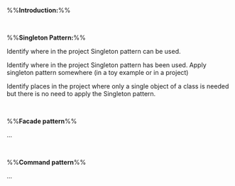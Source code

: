%%**Introduction:**%%

<panel type="danger" header=":trophy: Can explain design patterns :star:" expandable>
  <include src="../../book/designPatterns/introduction/what/full.md" />
<!-- TODO: add evidence -->
</panel>

<panel type="danger" header=":trophy: Can explain design patterns format :star:" expandable>
  <include src="../../book/designPatterns/introduction/format/full.md" />
<!-- TODO: add evidence -->
</panel>


<br>

%%**Singleton Pattern:**%%

<panel type="danger" header=":trophy: Can explain the Singleton design pattern :star:" expandable>
  <include src="../../book/designPatterns/singleton/what/full.md" />
  <panel header=":dart: Evidence" expanded>

Identify where in the project Singleton pattern can be used.

  </panel>
</panel>

<panel type="warning" header=":trophy: Can apply the Singleton design pattern :star::star:" expandable>
  <include src="../../book/designPatterns/singleton/implementation/full.md" />
  <panel header=":dart: Evidence" expanded>

Identify where in the project Singleton pattern has been used. Apply singleton pattern somewhere (in a toy example or in a project)

  </panel>
</panel>

<panel type="info" header=":trophy: Can decide when to apply Singleton design pattern :star::star::star:" expandable>
  <include src="../../book/designPatterns/singleton/evaluation/full.md" />
  <panel header=":dart: Evidence" expanded>

Identify places in the project where only a single object of a class is needed but there is no need to apply the Singleton pattern.

  </panel>
</panel>

<br>

%%**Facade pattern**%%

<panel type="warning" header=":trophy: Can explain the Facade design pattern :star::star:" expandable>
  <include src="../../book/designPatterns/facade/what/full.md" />
  <panel header=":dart: Evidence" expanded>

...

  </panel>
</panel>

<br>

%%**Command pattern**%%

<panel type="info" header=":trophy: Can explain the Command design pattern :star::star::star:" expandable>
  <include src="../../book/designPatterns/command/what/full.md" />
  <panel header=":dart: Evidence" expanded>

...

  </panel>
</panel>
